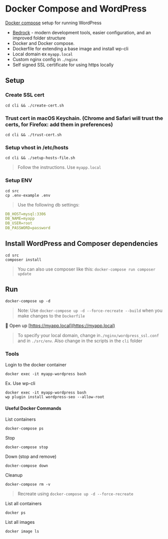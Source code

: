 
# Docker Compose and WordPress

[Docker compose](https://docs.docker.com/compose/) setup for running WordPress

+ [Bedrock](https://roots.io/bedrock/) - modern development tools, easier configuration, and an improved folder structure
+ Docker and Docker compose.
+ Dockerfile for extending a base image and install wp-cli
+ Local domain ex `myapp.local`
+ Custom nginx config in `./nginx`
+ Self signed SSL certificate for using https locally

## Setup

### Create SSL cert

```shell
cd cli && ./create-cert.sh
```

### Trust cert in macOS Keychain. (Chrome and Safari will trust the certs, for Firefox: add them in preferences)

```shell
cd cli && ./trust-cert.sh
```

### Setup vhost in /etc/hosts

```shell
cd cli && ./setup-hosts-file.sh
```
> Follow the instructions. Use `myapp.local`

### Setup ENV

```shell
cd src
cp .env-example .env
```

> Use the following db settings:

```yml
DB_HOST=mysql:3306
DB_NAME=myapp
DB_USER=root
DB_PASSWORD=password
```

## Install WordPress and Composer dependencies

```shell
cd src
composer install
```

> You can also use composer like this: `docker-compose run composer update`

## Run

```shell
docker-compose up -d
```

> Note: Use `docker-compose up -d --force-recreate --build` when you make changes to the `Dockerfile`

🚀 Open up [https://myapp.local](https://myapp.local)

> To specify your local domain, change in`./nginx/wordpress_ssl.conf` and in `./src/env`. Also change in the scripts in the `cli` folder

### Tools

Login to the docker container

```shell
docker exec -it myapp-wordpress bash
```

Ex. Use wp-cli

```
docker exec -it myapp-wordpress bash
wp plugin install wordpress-seo --allow-root
```


#### Useful Docker Commands

List containers

```shell
docker-compose ps
```

Stop

```shell
docker-compose stop
```

Down (stop and remove)

```shell
docker-compose down
```

Cleanup

```shell
docker-compose rm -v
```

> Recreate using `docker-compose up -d --force-recreate`

List all containers

```shell
docker ps
```

List all images

```shell
docker image ls
```
